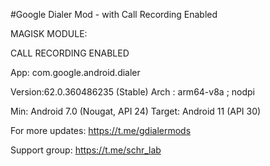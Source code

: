 #Google Dialer Mod - with Call Recording Enabled

MAGISK MODULE:

CALL RECORDING ENABLED

App: com.google.android.dialer

Version:62.0.360486235 (Stable)
Arch : arm64-v8a ; nodpi

Min: Android 7.0 (Nougat, API 24)
Target: Android 11 (API 30)

For more updates: https://t.me/gdialermods

Support group: https://t.me/schr_lab

